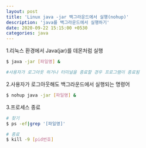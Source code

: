 ```yaml
---
layout: post
title: 'Linux java -jar 백그라운드에서 실행(nohup)'
description: 'java를 백그라운드에서 실행하기'
date: 2020-09-22 15:15:00 +0530
categories: java
---
```


1.리눅스 환경에서 Java(jar)를 데몬처럼 실행

```bash
$ java -jar [파일명] &

#사용자가 로그아웃 하거나 터미널을 종료할 경우 프로그램이 종료됨
```

2.사용자가 로그아웃해도 백그라운드에서 실행되는 명령어

```bash
$ nohup java -jar [파일명] &
```

3.프로세스 종료

```bash
# 찾기
$ ps -ef|grep '[파일명]'

# 종료
$ kill -9 [pid번호]
```
